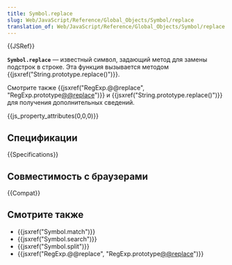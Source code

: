 ```yaml
---
title: Symbol.replace
slug: Web/JavaScript/Reference/Global_Objects/Symbol/replace
translation_of: Web/JavaScript/Reference/Global_Objects/Symbol/replace
---
```


{{JSRef}}

**`Symbol.replace`** — известный символ, задающий метод для замены подстрок в строке. Эта функция вызывается методом {{jsxref("String.prototype.replace()")}}.

Смотрите также {{jsxref("RegExp.@@replace", "RegExp.prototype[@@replace]()")}} и {{jsxref("String.prototype.replace()")}} для получения дополнительных сведений.

{{js_property_attributes(0,0,0)}}

## Спецификации

{{Specifications}}

## Совместимость с браузерами

{{Compat}}

## Смотрите также

- {{jsxref("Symbol.match")}}
- {{jsxref("Symbol.search")}}
- {{jsxref("Symbol.split")}}
- {{jsxref("RegExp.@@replace", "RegExp.prototype[@@replace]()")}}
